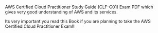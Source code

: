 AWS Certified Cloud Practitioner Study Guide (CLF-C01) Exam PDF which gives very good understanding of AWS and its services.

Its very important you read this Book if you are planning to take the AWS Certified Cloud Practitioner Exam!!
